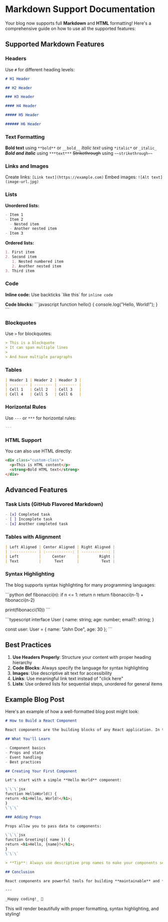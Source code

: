 # Markdown Support Documentation

Your blog now supports full **Markdown** and **HTML** formatting! Here's a comprehensive guide on how to use all the supported features:

## Supported Markdown Features

### Headers

Use `#` for different heading levels:

```markdown
# H1 Header

## H2 Header

### H3 Header

#### H4 Header

##### H5 Header

###### H6 Header
```

### Text Formatting

**Bold text** using `**bold**` or `__bold__`
_Italic text_ using `*italic*` or `_italic_`
**_Bold and italic_** using `***text***`
~~Strikethrough~~ using `~~strikethrough~~`

### Links and Images

Create links: `[Link text](https://example.com)`
Embed images: `![Alt text](image-url.jpg)`

### Lists

**Unordered lists:**

```markdown
- Item 1
- Item 2
  - Nested item
  - Another nested item
- Item 3
```

**Ordered lists:**

```markdown
1. First item
2. Second item
   1. Nested numbered item
   2. Another nested item
3. Third item
```

### Code

**Inline code:** Use backticks \`like this\` for `inline code`

**Code blocks:**
\`\`\`javascript
function hello() {
console.log("Hello, World!");
}
\`\`\`

### Blockquotes

Use `>` for blockquotes:

```markdown
> This is a blockquote
> It can span multiple lines
>
> And have multiple paragraphs
```

### Tables

```markdown
| Header 1 | Header 2 | Header 3 |
| -------- | -------- | -------- |
| Cell 1   | Cell 2   | Cell 3   |
| Cell 4   | Cell 5   | Cell 6   |
```

### Horizontal Rules

Use `---` or `***` for horizontal rules:

```markdown
---
```

### HTML Support

You can also use HTML directly:

```html
<div class="custom-class">
  <p>This is HTML content</p>
  <strong>Bold HTML text</strong>
</div>
```

## Advanced Features

### Task Lists (GitHub Flavored Markdown)

```markdown
- [x] Completed task
- [ ] Incomplete task
- [x] Another completed task
```

### Tables with Alignment

```markdown
| Left Aligned | Center Aligned | Right Aligned |
| :----------- | :------------: | ------------: |
| Left         |     Center     |         Right |
| Text         |      Text      |          Text |
```

### Syntax Highlighting

The blog supports syntax highlighting for many programming languages:

\`\`\`python
def fibonacci(n):
if n <= 1:
return n
return fibonacci(n-1) + fibonacci(n-2)

print(fibonacci(10))
\`\`\`

\`\`\`typescript
interface User {
name: string;
age: number;
email?: string;
}

const user: User = {
name: "John Doe",
age: 30
};
\`\`\`

## Best Practices

1. **Use Headers Properly**: Structure your content with proper heading hierarchy
2. **Code Blocks**: Always specify the language for syntax highlighting
3. **Images**: Use descriptive alt text for accessibility
4. **Links**: Use meaningful link text instead of "click here"
5. **Lists**: Use ordered lists for sequential steps, unordered for general items

## Example Blog Post

Here's an example of how a well-formatted blog post might look:

```markdown
# How to Build a React Component

React components are the building blocks of any React application. In this tutorial, we'll learn how to create reusable components.

## What You'll Learn

- Component basics
- Props and state
- Event handling
- Best practices

## Creating Your First Component

Let's start with a simple **Hello World** component:

\`\`\`jsx
function HelloWorld() {
return <h1>Hello, World!</h1>;
}
\`\`\`

### Adding Props

Props allow you to pass data to components:

\`\`\`jsx
function Greeting({ name }) {
return <h1>Hello, {name}!</h1>;
}
\`\`\`

> **Tip**: Always use descriptive prop names to make your components self-documenting.

## Conclusion

React components are powerful tools for building **maintainable** and **reusable** UI elements. Practice creating different types of components to master this concept!

---

_Happy coding!_ 🚀
```

This will render beautifully with proper formatting, syntax highlighting, and styling!
